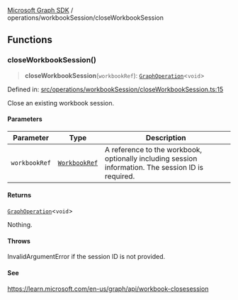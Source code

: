 [Microsoft Graph SDK](../../README.md) / operations/workbookSession/closeWorkbookSession

## Functions

### closeWorkbookSession()

> **closeWorkbookSession**(`workbookRef`): [`GraphOperation`](../../GraphOperation.md#graphoperation)\<`void`\>

Defined in: [src/operations/workbookSession/closeWorkbookSession.ts:15](https://github.com/Future-Secure-AI/microsoft-graph/blob/main/src/operations/workbookSession/closeWorkbookSession.ts#L15)

Close an existing workbook session.

#### Parameters

| Parameter | Type | Description |
| ------ | ------ | ------ |
| `workbookRef` | [`WorkbookRef`](../../WorkbookRef.md#workbookref) | A reference to the workbook, optionally including session information. The session ID is required. |

#### Returns

[`GraphOperation`](../../GraphOperation.md#graphoperation)\<`void`\>

Nothing.

#### Throws

InvalidArgumentError if the session ID is not provided.

#### See

https://learn.microsoft.com/en-us/graph/api/workbook-closesession
